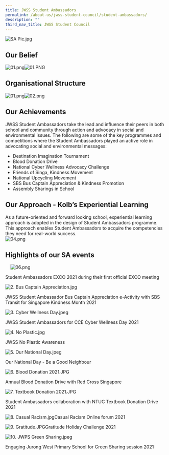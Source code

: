 ```yaml
---
title: JWSS Student Ambassadors
permalink: /about-us/jwss-student-council/student-ambassadors/
description: ""
third_nav_title: JWSS Student Council
---
```

![SA Pic.jpg](https://jurongwestsec.moe.edu.sg/qql/slot/u198/Character%20Development/Student%20Leadership/2019/SA%20Pic.jpg)

Our Belief
----------

![01.png](https://jurongwestsec.moe.edu.sg/qql/slot/u198/Character%20Development/Student%20Leadership/2021/Student%20Ambassador/01.png)![01.PNG](https://jurongwestsec.moe.edu.sg/qql/slot/u198/Character%20Development/Student%20Leadership/2022/01.PNG)

Organisational Structure
------------------------

  
![01.png](https://jurongwestsec.moe.edu.sg/qql/slot/u198/Character%20Development/Student%20Leadership/Student%20Ambassador/2022/01.png)![02.png](https://jurongwestsec.moe.edu.sg/qql/slot/u198/Character%20Development/Student%20Leadership/Student%20Ambassador/2022/02.png)

Our Achievements
----------------

JWSS Student Ambassadors take the lead and influence their peers in both school and community through action and advocacy in social and environmental issues. The following are some of the key programmes and competitions where the Student Ambassadors played an active role in advocating social and environmental messages:  

  

*   Destination Imagination Tournament
*   Blood Donation Drive
*   National Cyber Wellness Advocacy Challenge
*   Friends of Singa, Kindness Movement
*   National Upcycling Movement
*   SBS Bus Captain Appreciation & Kindness Promotion
*   Assembly Sharings in School

  

Our Approach - Kolb’s Experiential Learning
-------------------------------------------

  

As a future-oriented and forward looking school, experiential learning approach is adopted in the design of Student Ambassadors programme. This approach enables Student Ambassadors to acquire the competencies they need for real-world success.  
![04.png](https://jurongwestsec.moe.edu.sg/qql/slot/u198/Character%20Development/Student%20Leadership/2020/Student%20Ambassador/04.png)  

Highlights of our SA events
---------------------------

  
    ![06.png](https://jurongwestsec.moe.edu.sg/qql/slot/u198/Character%20Development/Student%20Leadership/2021/Student%20Ambassador/06.png)

Student Ambassadors EXCO 2021 during their first official EXCO meeting    

  

![2. Bus Captain Appreciation.jpg](https://jurongwestsec.moe.edu.sg/qql/slot/u198/Character%20Development/Student%20Leadership/2021/Student%20Ambassador/2.%20Bus%20Captain%20Appreciation.jpg)

JWSS Student Ambassador Bus Captain Appreciation e-Activity with SBS Transit for Singapore Kindness Month 2021  

  

![3. Cyber Wellness Day.jpeg](https://jurongwestsec.moe.edu.sg/qql/slot/u198/Character%20Development/Student%20Leadership/2021/Student%20Ambassador/2/3.%20Cyber%20Wellness%20Day.jpeg)

JWSS Student Ambassadors for CCE Cyber Wellness Day 2021  

  

![4. No Plastic.jpg](https://jurongwestsec.moe.edu.sg/qql/slot/u198/Character%20Development/Student%20Leadership/2021/Student%20Ambassador/2/4.%20No%20Plastic.jpg)

JWSS No Plastic Awareness 

  

![5. Our National Day.jpeg](https://jurongwestsec.moe.edu.sg/qql/slot/u198/Character%20Development/Student%20Leadership/2021/Student%20Ambassador/2/5.%20Our%20National%20Day.jpeg)

Our National Day - Be a Good Neighbour

  

![6. Blood Donation 2021.JPG](https://jurongwestsec.moe.edu.sg/qql/slot/u198/Character%20Development/Student%20Leadership/2021/Student%20Ambassador/2/6.%20Blood%20Donation%202021.JPG)

Annual Blood Donation Drive with Red Cross Singapore  

  

  
![7. Textbook Donation 2021.JPG](https://jurongwestsec.moe.edu.sg/qql/slot/u198/Character%20Development/Student%20Leadership/2021/Student%20Ambassador/2/7.%20Textbook%20Donation%202021.JPG)

Student Ambassadors collaboration with NTUC Textbook Donation Drive 2021  

  

  
![8. Casual Racism.jpg](https://jurongwestsec.moe.edu.sg/qql/slot/u198/Character%20Development/Student%20Leadership/2021/Student%20Ambassador/2/8.%20Casual%20Racism.jpg)Casual Racism Online forum 2021  

  

![9. Gratitude.JPG](https://jurongwestsec.moe.edu.sg/qql/slot/u198/Character%20Development/Student%20Leadership/2021/Student%20Ambassador/2/9.%20Gratitude.JPG)Gratitude Holiday Challenge 2021  

  
![10. JWPS Green Sharing.jpeg](https://jurongwestsec.moe.edu.sg/qql/slot/u198/Character%20Development/Student%20Leadership/2021/Student%20Ambassador/2/10.%20JWPS%20Green%20Sharing.jpeg)

Engaging Jurong West Primary School for Green Sharing session 2021